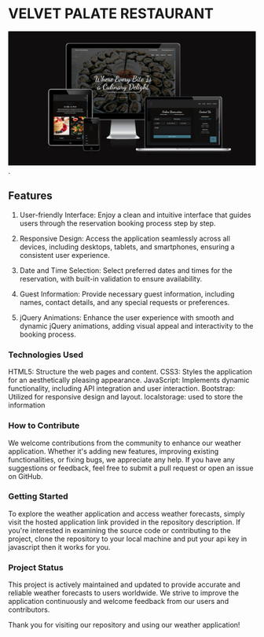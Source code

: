 # VELVET PALATE RESTAURANT

![Weatherwiseimg](https://github.com/HOSSJBR/Velvet-Palate/blob/main/assets/images/Restaurant.png).

## Features

1. User-friendly Interface:
   Enjoy a clean and intuitive interface that guides users through the reservation booking process step by step.

2. Responsive Design:
   Access the application seamlessly across all devices, including desktops, tablets, and smartphones, ensuring a consistent user experience.

3. Date and Time Selection:
   Select preferred dates and times for the reservation, with built-in validation to ensure availability.

4. Guest Information:
   Provide necessary guest information, including names, contact details, and any special requests or preferences.

5. jQuery Animations:
   Enhance the user experience with smooth and dynamic jQuery animations, adding visual appeal and interactivity to the booking process.

### Technologies Used

HTML5: Structure the web pages and content.
CSS3: Styles the application for an aesthetically pleasing appearance.
JavaScript: Implements dynamic functionality, including API integration and user interaction.
Bootstrap: Utilized for responsive design and layout.
localstorage: used to store the information

### How to Contribute

We welcome contributions from the community to enhance our weather application. Whether it's adding new features, improving existing functionalities, or fixing bugs, we appreciate any help. If you have any suggestions or feedback, feel free to submit a pull request or open an issue on GitHub.

### Getting Started

To explore the weather application and access weather forecasts, simply visit the hosted application link provided in the repository description. If you're interested in examining the source code or contributing to the project, clone the repository to your local machine and put your api key in javascript then it works for you.

### Project Status

This project is actively maintained and updated to provide accurate and reliable weather forecasts to users worldwide. We strive to improve the application continuously and welcome feedback from our users and contributors.

Thank you for visiting our repository and using our weather application!

<!-- ******************************************************************************* -->
